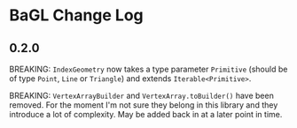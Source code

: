 # BaGL Change Log

## 0.2.0

BREAKING: `IndexGeometry` now takes a type parameter `Primitive` (should be of 
type `Point`, `Line` or `Triangle`) and extends `Iterable<Primitive>`.

BREAKING: `VertexArrayBuilder` and `VertexArray.toBuilder()` have been removed.
For the moment I'm not sure they belong in this library and they introduce a lot
of complexity. May be added back in at a later point in time.
